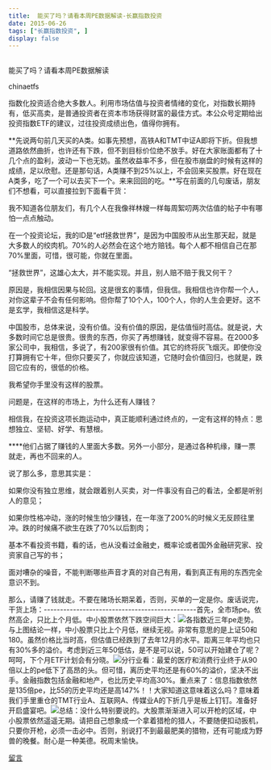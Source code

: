 ```yaml
---
title:  能买了吗？请看本周PE数据解读-长赢指数投资
date: 2015-06-26
tags: ["长赢指数投资", ]
display: false
---
```



## 



能买了吗？请看本周PE数据解读




chinaetfs




指数化投资适合绝大多数人。利用市场估值与投资者情绪的变化，对指数长期持有，低买高卖，是普通投资者在资本市场获得财富的最佳方式。本公众号定期给出投资指数ETF的建议，过往投资成绩出色，值得你拥有。


**先说两句前几天买的A类。如事先预想，高铁A和TMT中证A即将下折。但我想道路依然曲折，也许还有下跌，但不到目标价位绝不放手。好在大家账面都有了十几个点的盈利，波动一下也无妨。虽然收益率不多，但在股市崩盘的时候有这样的成绩，足以欣慰。还是那句话，A类赚不到25%以上，不会回来买股票。好在现在A类多，吃了一个可以去买下一个。来来回回的吃。**写在前面的几句废话，朋友们不想看，可以直接拉到下面看干货：

我不知道各位朋友们，有几个人在我像祥林嫂一样每周絮叨两次估值的帖子中有哪怕一点点触动。

在一个投资论坛，我的ID是“etf拯救世界”，是因为中国股市从出生那天起，就是大多数人的绞肉机。70%的人必然会在这个地方赔钱。每个人都不相信自己在那70%里面，可惜，很可能，你就在里面。

“拯救世界”，这雄心太大，并不能实现。并且，别人赔不赔于我又何干？

原因是，我相信因果与轮回。这是很玄的事情，但我信。我相信也许你帮一个人，对你这辈子不会有任何影响。但你帮了10个人，100个人，你的人生会更好。这不是玄学，我相信这是科学。

中国股市，总体来说，没有价值。没有价值的原因，是估值恒时高估。就是说，大多数时间它总是很贵。很贵的东西，你买了再想赚钱，就变得不容易。在2000多家公司中，我相信，多说了，有200家很有价值。其它的终将灰飞烟灭。即使你没打算拥有它十年，但你只要买了，你就应该知道，它随时会价值回归，也就是，跌回它应有的，很低的价格。

我希望你手里没有这样的股票。

问题是，在这样的市场上，为什么还有人赚钱？

相信我，在投资这项长跑运动中，真正能顺利通过终点的，一定有这样的特点：思想独立、坚韧、好学、有慧根。

****他们占据了赚钱的人里面大多数。另外一小部分，是通过各种机缘，赚一票就走，再也不回来的人。

说了那么多，意思其实是：

如果你没有独立思维，就会跟着别人买卖，对一件事没有自己的看法，全都是听别人的意见；

如果你性格冲动，涨的时候生怕少赚钱，在一年涨了200%的时候义无反顾往里冲。跌的时候痛不欲生在跌了70%以后割肉；

基本不看投资书籍，看的话，也从没看过金融史，概率论或者国外金融研究家、投资家自己写的书；

面对嘈杂的噪音，不能判断哪些声音才真的对自己有用，看到真正有用的东西完全意识不到。

那么，请赚了钱就走。不要在赌场长期呆着，否则，买单的一定是你。废话说完，干货上场：-----------------------------------------------首先，全市场pe。依然高企，只比上个月低。中小股票依然下跌空间巨大：<img data-s="300,640" data-type="jpeg" src="http://mmbiz.qpic.cn/mmbiz/SEPick5M9xjOlJFXzfXNBmwsKxStxlBZYy1bJwpaEgD0s9dUkAac3lGEoWsANPDjKWthuL9tdwMrVJ6YbniaPJGQ/0?wx_fmt=jpeg" data-ratio="0.650197628458498" data-w=""/>各指数近三年pe走势。与上图结论一样，中小股票只比上个月低，继续无视。非常有意思的是上证50和180。虽然价格比当时高，但估值已经跌到了去年12月的水平。距离三年平均也只有30%多的溢价。考虑到近三年50低估，是不是可以说，50可以开始建仓了呢？呵呵，下个月ETF计划会有分晓。<img data-s="300,640" data-type="jpeg" src="http://mmbiz.qpic.cn/mmbiz/SEPick5M9xjOlJFXzfXNBmwsKxStxlBZYWrXuIpr3HARPWllKa0bibiaNRBLpibTqeJdRBl7ZEv50icatj82wox3zCA/0?wx_fmt=jpeg" data-ratio="0.6047430830039525" data-w=""/>分行业看：最爱的医疗和消费行业终于从90倍以上的pe低下了高昂的头。但可惜，离历史平均还是有60%的溢价，坚决不出手。金融指数包括金融和地产，也比历史平均高30%。重点来了：信息指数依然是135倍pe，比55的历史平均还是高147%！！大家知道这意味着这么吗？意味着我们手里重仓的TMT行业A、互联网A、传媒业A的下折几乎是板上钉钉。准备好开启盛宴吧。<img data-s="300,640" data-type="jpeg" src="http://mmbiz.qpic.cn/mmbiz/SEPick5M9xjOlJFXzfXNBmwsKxStxlBZYIqkMqNOLA7paeUpwtJfGgOge54sfM8m4QzdngxtYicUCTMjSzicEX6uA/0?wx_fmt=jpeg" data-ratio="0.6106719367588933" data-w=""/>总结：没什么特别要说的。大股票渐渐进入可以开枪的区域，中小股票依然遥遥无期。请把自己想象成一个拿着猎枪的猎人，不要随便扣动扳机，只要你开枪，必须一击必中。否则，别说打不到最最肥美的猎物，还有可能成为野兽的晚餐。耐心是一种美德。祝周末愉快。









[留言](javascript:;)
